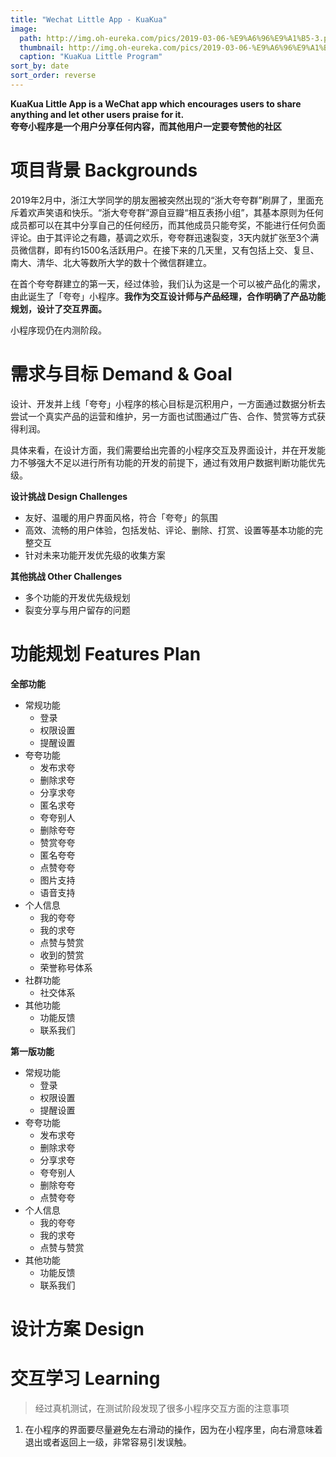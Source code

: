 ```yaml
---
title: "Wechat Little App - KuaKua"
image: 
  path: http://img.oh-eureka.com/pics/2019-03-06-%E9%A6%96%E9%A1%B5-3.png
  thumbnail: http://img.oh-eureka.com/pics/2019-03-06-%E9%A6%96%E9%A1%B5-3.png
  caption: "KuaKua Little Program"
sort_by: date
sort_order: reverse
---
```

**KuaKua Little App is a WeChat app which encourages users to share anything and let other users praise for it.** <br>
**夸夸小程序是一个用户分享任何内容，而其他用户一定要夸赞他的社区**

# 项目背景 Backgrounds
2019年2月中，浙江大学同学的朋友圈被突然出现的“浙大夸夸群”刷屏了，里面充斥着欢声笑语和快乐。“浙大夸夸群”源自豆瓣“相互表扬小组”，其基本原则为任何成员都可以在其中分享自己的任何经历，而其他成员只能夸奖，不能进行任何负面评论。由于其评论之有趣，基调之欢乐，夸夸群迅速裂变，3天内就扩张至3个满员微信群，即有约1500名活跃用户。在接下来的几天里，又有包括上交、复旦、南大、清华、北大等数所大学的数十个微信群建立。

在首个夸夸群建立的第一天，经过体验，我们认为这是一个可以被产品化的需求，由此诞生了「夸夸」小程序。**我作为交互设计师与产品经理，合作明确了产品功能规划，设计了交互界面。**

小程序现仍在内测阶段。

# 需求与目标 Demand & Goal
设计、开发并上线「夸夸」小程序的核心目标是沉积用户，一方面通过数据分析去尝试一个真实产品的运营和维护，另一方面也试图通过广告、合作、赞赏等方式获得利润。

具体来看，在设计方面，我们需要给出完善的小程序交互及界面设计，并在开发能力不够强大不足以进行所有功能的开发的前提下，通过有效用户数据判断功能优先级。

**设计挑战 Design Challenges**
- 友好、温暖的用户界面风格，符合「夸夸」的氛围
- 高效、流畅的用户体验，包括发帖、评论、删除、打赏、设置等基本功能的完整交互
- 针对未来功能开发优先级的收集方案

**其他挑战 Other Challenges**
- 多个功能的开发优先级规划
- 裂变分享与用户留存的问题

# 功能规划 Features Plan
**全部功能**
- 常规功能
    - 登录
    - 权限设置
    - 提醒设置
- 夸夸功能
    - 发布求夸
    - 删除求夸
    - 分享求夸
    - 匿名求夸
    - 夸夸别人
    - 删除夸夸
    - 赞赏夸夸
    - 匿名夸夸
    - 点赞夸夸
    - 图片支持
    - 语音支持
- 个人信息
    - 我的夸夸
    - 我的求夸
    - 点赞与赞赏
    - 收到的赞赏
    - 荣誉称号体系
- 社群功能
    - 社交体系
- 其他功能
    - 功能反馈
    - 联系我们

**第一版功能**
- 常规功能
    - 登录
    - 权限设置
    - 提醒设置
- 夸夸功能
    - 发布求夸
    - 删除求夸
    - 分享求夸
    - 夸夸别人
    - 删除夸夸
    - 点赞夸夸
- 个人信息
    - 我的夸夸
    - 我的求夸
    - 点赞与赞赏
- 其他功能
    - 功能反馈
    - 联系我们

# 设计方案 Design

# 交互学习 Learning
>经过真机测试，在测试阶段发现了很多小程序交互方面的注意事项
1. 在小程序的界面要尽量避免左右滑动的操作，因为在小程序里，向右滑意味着退出或者返回上一级，非常容易引发误触。